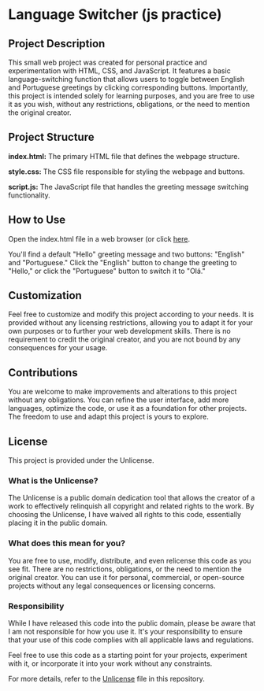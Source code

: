 # Language Switcher (js practice)


## Project Description
This small web project was created for personal practice and experimentation with HTML, CSS, and JavaScript. It features a basic language-switching function that allows users to toggle between English and Portuguese greetings by clicking corresponding buttons. Importantly, this project is intended solely for learning purposes, and you are free to use it as you wish, without any restrictions, obligations, or the need to mention the original creator.

## Project Structure
**index.html:** The primary HTML file that defines the webpage structure.

**style.css:** The CSS file responsible for styling the webpage and buttons.

**script.js:** The JavaScript file that handles the greeting message switching functionality.

## How to Use
Open the index.html file in a web browser (or click [here]((https://sarafreitas02.github.io/LanguageSwitcher.js-practice/)).

You'll find a default "Hello" greeting message and two buttons: "English" and "Portuguese."
Click the "English" button to change the greeting to "Hello," or click the "Portuguese" button to switch it to "Olá."

## Customization
Feel free to customize and modify this project according to your needs. It is provided without any licensing restrictions, allowing you to adapt it for your own purposes or to further your web development skills. There is no requirement to credit the original creator, and you are not bound by any consequences for your usage.

## Contributions
You are welcome to make improvements and alterations to this project without any obligations. You can refine the user interface, add more languages, optimize the code, or use it as a foundation for other projects. The freedom to use and adapt this project is yours to explore.

## License

This project is provided under the Unlicense.

### What is the Unlicense?

The Unlicense is a public domain dedication tool that allows the creator of a work to effectively relinquish all copyright and related rights to the work. By choosing the Unlicense, I have waived all rights to this code, essentially placing it in the public domain.

### What does this mean for you?

You are free to use, modify, distribute, and even relicense this code as you see fit. There are no restrictions, obligations, or the need to mention the original creator. You can use it for personal, commercial, or open-source projects without any legal consequences or licensing concerns.

### Responsibility

While I have released this code into the public domain, please be aware that I am not responsible for how you use it. It's your responsibility to ensure that your use of this code complies with all applicable laws and regulations.

Feel free to use this code as a starting point for your projects, experiment with it, or incorporate it into your work without any constraints.

For more details, refer to the [Unlicense](https://github.com/SaraFreitas02/LanguageSwitcher.js-practice/blob/main/LICENSE) file in this repository.
